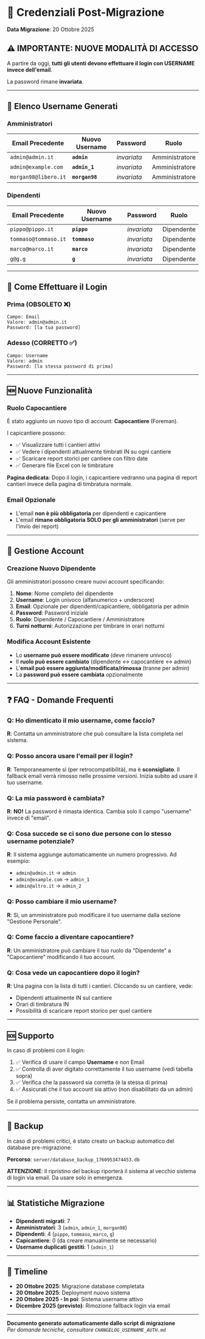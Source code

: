 # 🔑 Credenziali Post-Migrazione

**Data Migrazione**: 20 Ottobre 2025

## ⚠️ IMPORTANTE: NUOVE MODALITÀ DI ACCESSO

A partire da oggi, **tutti gli utenti devono effettuare il login con USERNAME invece dell'email**.

La password rimane **invariata**.

---

## 👥 Elenco Username Generati

### Amministratori

| Email Precedente | Nuovo Username | Password | Ruolo |
|-----------------|----------------|----------|-------|
| `admin@admin.it` | **`admin`** | *invariata* | Amministratore |
| `admin@example.com` | **`admin_1`** | *invariata* | Amministratore |
| `morgan98@libero.it` | **`morgan98`** | *invariata* | Amministratore |

### Dipendenti

| Email Precedente | Nuovo Username | Password | Ruolo |
|-----------------|----------------|----------|-------|
| `pippo@pippo.it` | **`pippo`** | *invariata* | Dipendente |
| `tommaso@tommaso.it` | **`tommaso`** | *invariata* | Dipendente |
| `marco@marco.it` | **`marco`** | *invariata* | Dipendente |
| `g@g.g` | **`g`** | *invariata* | Dipendente |

---

## 📱 Come Effettuare il Login

### Prima (OBSOLETO ❌)
```
Campo: Email
Valore: admin@admin.it
Password: [la tua password]
```

### Adesso (CORRETTO ✅)
```
Campo: Username
Valore: admin
Password: [la stessa password di prima]
```

---

## 🆕 Nuove Funzionalità

### Ruolo Capocantiere
È stato aggiunto un nuovo tipo di account: **Capocantiere** (Foreman).

I capicantiere possono:
- ✅ Visualizzare tutti i cantieri attivi
- ✅ Vedere i dipendenti attualmente timbrati IN su ogni cantiere
- ✅ Scaricare report storici per cantiere con filtro date
- ✅ Generare file Excel con le timbrature

**Pagina dedicata**: Dopo il login, i capicantiere vedranno una pagina di report cantieri invece della pagina di timbratura normale.

### Email Opzionale
- L'email **non è più obbligatoria** per dipendenti e capicantiere
- L'email **rimane obbligatoria SOLO per gli amministratori** (serve per l'invio dei report)

---

## 🔐 Gestione Account

### Creazione Nuovo Dipendente

Gli amministratori possono creare nuovi account specificando:

1. **Nome**: Nome completo del dipendente
2. **Username**: Login univoco (alfanumerico + underscore)
3. **Email**: Opzionale per dipendenti/capicantiere, obbligatoria per admin
4. **Password**: Password iniziale
5. **Ruolo**: Dipendente / Capocantiere / Amministratore
6. **Turni notturni**: Autorizzazione per timbrare in orari notturni

### Modifica Account Esistente

- Lo **username può essere modificato** (deve rimanere univoco)
- Il **ruolo può essere cambiato** (dipendente ↔ capocantiere ↔ admin)
- L'**email può essere aggiunta/modificata/rimossa** (tranne per admin)
- La **password può essere cambiata** opzionalmente

---

## ❓ FAQ - Domande Frequenti

### Q: Ho dimenticato il mio username, come faccio?
**R**: Contatta un amministratore che può consultare la lista completa nel sistema.

### Q: Posso ancora usare l'email per il login?
**R**: Temporaneamente sì (per retrocompatibilità), ma è **sconsigliato**. Il fallback email verrà rimosso nelle prossime versioni. Inizia subito ad usare il tuo username.

### Q: La mia password è cambiata?
**R**: **NO!** La password è rimasta identica. Cambia solo il campo "username" invece di "email".

### Q: Cosa succede se ci sono due persone con lo stesso username potenziale?
**R**: Il sistema aggiunge automaticamente un numero progressivo. Ad esempio:
- `admin@admin.it` → `admin`
- `admin@example.com` → `admin_1`
- `admin@altro.it` → `admin_2`

### Q: Posso cambiare il mio username?
**R**: Sì, un amministratore può modificare il tuo username dalla sezione "Gestione Personale".

### Q: Come faccio a diventare capocantiere?
**R**: Un amministratore può cambiare il tuo ruolo da "Dipendente" a "Capocantiere" modificando il tuo account.

### Q: Cosa vede un capocantiere dopo il login?
**R**: Una pagina con la lista di tutti i cantieri. Cliccando su un cantiere, vede:
- Dipendenti attualmente IN sul cantiere
- Orari di timbratura IN
- Possibilità di scaricare report storico per quel cantiere

---

## 🆘 Supporto

In caso di problemi con il login:

1. ✅ Verifica di usare il campo **Username** e non Email
2. ✅ Controlla di aver digitato correttamente il tuo username (vedi tabella sopra)
3. ✅ Verifica che la password sia corretta (è la stessa di prima)
4. ✅ Assicurati che il tuo account sia attivo (non disabilitato da un admin)

Se il problema persiste, contatta un amministratore.

---

## 🔄 Backup

In caso di problemi critici, è stato creato un backup automatico del database pre-migrazione:

**Percorso**: `server/database_backup_1760953474453.db`

**ATTENZIONE**: Il ripristino del backup riporterà il sistema al vecchio sistema di login via email. Da usare solo in emergenza.

---

## 📊 Statistiche Migrazione

- **Dipendenti migrati**: 7
- **Amministratori**: 3 (`admin`, `admin_1`, `morgan98`)
- **Dipendenti**: 4 (`pippo`, `tommaso`, `marco`, `g`)
- **Capicantiere**: 0 (da creare manualmente se necessario)
- **Username duplicati gestiti**: 1 (`admin_1`)

---

## 📅 Timeline

- **20 Ottobre 2025**: Migrazione database completata
- **20 Ottobre 2025**: Deployment nuovo sistema
- **20 Ottobre 2025 - In poi**: Sistema username attivo
- **Dicembre 2025 (previsto)**: Rimozione fallback login via email

---

**Documento generato automaticamente dallo script di migrazione**  
*Per domande tecniche, consultare `CHANGELOG_USERNAME_AUTH.md`*
